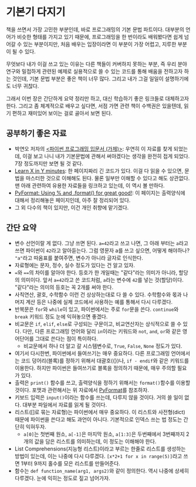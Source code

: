 # 기본기 다지기

책을 쓰면서 가장 고민한 부분인데, 바로 프로그래밍의 기본 문법 파트이다. 대부분의 언어가 비슷한 형태를 가지고 있기 때문에, 프로그래밍을 한 번이라도 배워봤다면 쉽게 넘어갈 수 있는 부분이지만, 처음 배우는 입장이라면 이 부분이 가장 어렵고, 지루한 부분이 될 수 있다.

무엇보다 내가 이걸 쓰고 있는 이유는 다른 책들이 커버하지 못하는 부분, 즉 우리 분야 연구와 밀접하게 관련된 예제로 실용적으로 쓸 수 있는 코드를 통해 배움을 전하고자 하는 것인데, 기본 문법 부분은 좋은 책이 너무 많다. 그리고 내가 그걸 일일이 설명하기에도 너무 귀찮다.

그래서 이번 장은 간단하게 요약 정리만 하고, 대신 학습하기 좋은 링크들로 대체하고자 한다. 그리고 좀 체계적으로 배우고 싶다면, 서점 가면 관련 책이 수백권은 있을텐데, 읽기 편하고 재미있어 보이는 걸로 골아서 보면 된다.

## 공부하기 좋은 자료

* 박연오 저자의 [<파이썬 프로그래밍 입문서 (가제)>](https://python.bakyeono.net/index.html): 우연히 이 자료를 찾게 되었는데, 이걸 보고 나니 내가 기본문법에 관해서 써야겠다는 생각을 완전히 접게 되었다. 7장 정도까지만 보면 될 것 같다.
* [Learn X in Y minutes](https://learnxinyminutes.com/docs/python/): 한 페이지짜리 긴 코드가 있다. 이걸 다 읽을 수 있으면, 문법을 마스터한 것으로 이해해도 된다. 물론 일부만 이해할 수 있다고 해도 상관없다. 맨 아래 관련하여 유용한 자료들을 링크하고 있는데, 이 역시 볼 만하다.
* [PyFormat: Using % and .format() for great good!](https://pyformat.info/): 이 페이지는 출력양식에 대해서 정리해놓은 페이지인데, 아주 잘 정리되어 있다.
* 그 외 다수의 책이 있지만, 이건 개인 취향에 맡기겠다.

## 간단 요약

* 변수 선언이랄 게 없다. 그냥 쓰면 된다. `a=42`라고 쓰고 나면, 그 아래 부터는 `a`라고 쓰면 파이썬이 `42`라고 알아듣는다. 그럼 영문자 a를 쓰고 싶으면, 어떻게 해야하나? `"a"`라고 따옴표를 붙여주면, 변수가 아니라 글자로 인식한다.
* 자료형에는 문자, 정수, 실수 정도가 있다는 건 알고 있자.
* `=`와 `==`의 차이를 알아야 한다. 등호가 한 개일때는 "같다"라는 의미가 아니라, 할당의 의미이다. 앞서 `a=42`라고 쓴 코드처럼, `a`라는 변수에 `42`를 넣는 것(할당)이다. "같다"라는 의미의 등호는 꼭 2개를 써야 한다.
* 사칙연산, 괄호, 수학함수 이런 건 상상하는대로 다 쓸 수 있다. 수학함수와 몫과 나머지 계산 등은 나중에 실제 코드에서 사용하는 예를 통해서 다시 다루겠다.
* 반복문은 `for`와 `while`이 있고, 파이썬에서는 주로 `for`문을 쓴다. `continue`와 `break` 키워드 정도 눈에 익혀놓으면 좋겠다.
* 비교문은 `if`, `elif`, `else`로 구성되는 구문이고, 비교연산자는 상식적으로 쓸 수 있다. 다만, 다른 프로그래밍 언어와 달리 `in`이라는 키워드와 `not`, `and`, `or`와 같은 영어단어를 그대로 쓴다는 점이 특이하다.
  * 비교문에서 하나 더 알고 갈 시스템변수로, `True`, `False`, `None` 정도가 있다.
* 여기서 다시한번, 파이썬에서 들여쓰기는 매우 중요하다. 다른 프로그래밍 언어에서는 코드 덩어리(블록)를 정하기 위해서 대괄호({})나, `if - endif`와 같은 키워드를 이용한다. 하지만 파이썬은 들여쓰기로 블록을 정의하기 때문에, 매우 주의할 필요가 있다.
* 출력은 `print()` 함수를 쓰고, 출력양식을 정하기 위해서는 `format()`함수를 이용할 것이다. 포맷과 관련해서는 위 자료에서 [PyFormat](https://pyformat.info/)를 참조하자.
* 키보드 입력은 `input()`이라는 함수를 쓰는데, 다루지 않을 것이다. 거의 쓸 일이 없다. 대부분 파일에서 자료를 읽게 될 것이다.
* 리스트([]로 묶는 자료형)는 파이썬에서 매우 중요하다. 이 리스트와 사전형(dict) 때문에 파이썬을 쓴다고 해도 과언이 아니다. 기본적으로 인덱스 쓰는 법 정도는 간단히 익혀두자.
  * `a[0]`는 첫번째 원소, `a[-1]`은 마지막 원소, `a[1:3]`은 두번째에서 3번째까지 2개의 값을 담은 리스트를 의미하는데, 이 정도는 이해해야 한다.
* List Comprehensions(지능형 리스트)이라고 부르는 한줄로 리스트를 생성하는 방법이 있는데, 이는 나중에 다시 다루겠다. `[x*2+1 for x in range(5)]`라고 쓰면 1부터 9까지 홀수를 모은 리스트를 만들어준다.
* 함수는 `def function_name(arg1, args2)`와 같이 정의한다. 역시 나중에 상세히 다루겠다. 눈에 익히는 정도로 짚고 넘어가자.